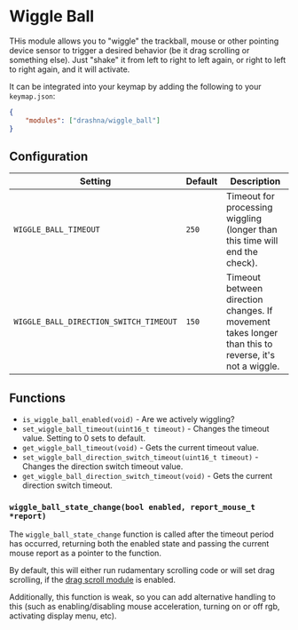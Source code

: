 # Wiggle Ball

THis module allows you to "wiggle" the trackball, mouse or other pointing device sensor to trigger a desired behavior (be it drag scrolling or something else). Just "shake" it from left to right to left again, or right to left to right again, and it will activate.

It can be integrated into your keymap by adding the following to your `keymap.json`:

```json
{
    "modules": ["drashna/wiggle_ball"]
}
```

## Configuration

| Setting                                | Default | Description                                                                                          |
| -------------------------------------- | ------- | ---------------------------------------------------------------------------------------------------- |
| `WIGGLE_BALL_TIMEOUT`                  | `250`   | Timeout for processing wiggling (longer than this time will end the check).                          |
| `WIGGLE_BALL_DIRECTION_SWITCH_TIMEOUT` | `150`   | Timeout between direction changes. If movement takes longer than this to reverse, it's not a wiggle. |

## Functions

- `is_wiggle_ball_enabled(void)` - Are we actively wiggling?
- `set_wiggle_ball_timeout(uint16_t timeout)` - Changes the timeout value. Setting to 0 sets to default.
- `get_wiggle_ball_timeout(void)` - Gets the current timeout value.
- `set_wiggle_ball_direction_switch_timeout(uint16_t timeout)` - Changes the direction switch timeout value.
- `get_wiggle_ball_direction_switch_timeout(void)` - Gets the current direction switch timeout.

### `wiggle_ball_state_change(bool enabled, report_mouse_t *report)`

The `wiggle_ball_state_change` function is called after the timeout period has occurred, returning both the enabled state and passing the current mouse report as a pointer to the function.

By default, this will either run rudamentary scrolling code or will set drag scrolling, if the [drag scroll module](../drag_scroll/) is enabled.

Additionally, this function is weak, so you can add alternative handling to this (such as enabling/disabling mouse acceleration, turning on or off rgb, activating display menu, etc).

